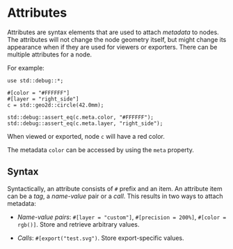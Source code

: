 # Attributes

Attributes are syntax elements that are used to attach *metadata* to nodes.
The attributes will not change the node geometry itself, but might change its appearance when if they are used for viewers or exporters.
There can be multiple attributes for a node.

For example:

```µcad,metadata_simple_example
use std::debug::*;

#[color = "#FFFFFF"]
#[layer = "right_side"]
c = std::geo2d::circle(42.0mm);

std::debug::assert_eq(c.meta.color, "#FFFFFF");
std::debug::assert_eq(c.meta.layer, "right_side");
```

When viewed or exported, node `c` will have a red color.

The metadata `color` can be accessed by using the `meta` property.

## Syntax

Syntactically, an attribute consists of `#` prefix and an item.
An attribute item can be a *tag*, a *name-value* pair or a *call*.
This results in two ways to attach metadata:

* *Name-value pairs*: `#[layer = "custom"]`, `#[precision = 200%]`, `#[color = rgb()]`. Store and retrieve arbitrary values.

* *Calls*: `#[export("test.svg")`. Store export-specific values.

